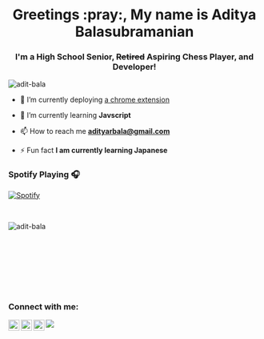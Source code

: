 <h1 align="center">Greetings :pray:, My name is Aditya Balasubramanian</h1>
<h3 align="center">I'm a  High School Senior, <strike>Retired</strike> Aspiring Chess Player, and Developer!</h3>

<p align="left"> <img src="https://komarev.com/ghpvc/?username=adit-bala" alt="adit-bala" /> </p>

- 🔭 I’m currently deploying [a chrome extension](https://chrome.google.com/webstore/detail/attendance-for-google-mee/gioogehddfnceeihfoeencjbhggblkkd)

- 🌱 I’m currently learning **Javscript**

- 📫 How to reach me **adityarbala@gmail.com**

- ⚡ Fun fact **I am currently learning Japanese**


### Spotify Playing 🎧
[![Spotify](https://novatorem.adit-bala.vercel.app//api/spotify)](https://open.spotify.com/user/curry-94)

<br />




<p><img align="left" src="https://github-readme-stats.vercel.app/api/top-langs/?username=adit-bala&layout=compact&theme=dracula" alt="adit-bala" /></p>

<br />
<br />
<br />
<br />
<br />
<br />
<br />
<br />



### Connect with me:

[<img align="left" alt="Adit Bala | YouTube" width="22px" src="https://cdn.jsdelivr.net/npm/simple-icons@v3/icons/youtube.svg" target="_blank" />][youtube]
[<img align="left" alt="Adit Bala | LinkedIn" width="22px" src="https://cdn.jsdelivr.net/npm/simple-icons@v3/icons/linkedin.svg" target="_blank" />][linkedin]
[<img align="left" alt="Adit Bala | Instagram" width="22px" src="https://cdn.jsdelivr.net/npm/simple-icons@v3/icons/instagram.svg" target="_blank" />][instagram]
  

[devpost]: https://devpost.com/software/attendance-for-google-meet
[youtube]: https://www.youtube.com/channel/UC9dctih2f4U7QvWL-Nyypdg?sub_confirmation=1
[LinkedIn]: https://www.linkedin.com/in/aditbala/
[Instagram]: https://www.instagram.com/adit.bala/

![](https://hit.yhype.me/github/profile?user_id=62257689)
